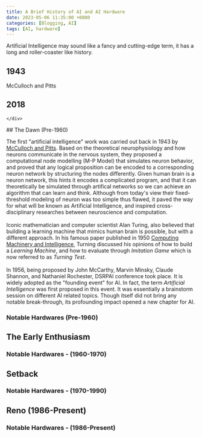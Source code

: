 ```yaml
---
title: A Brief History of AI and AI Hardware
date: 2023-05-06 11:35:00 +0800
categories: [Blogging, AI]
tags: [AI, hardware]
---
```


Artificial Intelligence may sound like a fancy and cutting-edge term, it has a long and roller-coaster like history.

<div class="timeline">
    <div class="tl-container tl-left">
        <div class="tl-content">
            <h2>1943</h2>
            <p>McCulloch and Pitts</p>
        </div>
    </div>
    <div class="tl-container tl-right">
        <div class="tl-content">
            <h2>2018</h2>
            <p></p>
        </div>

    </div>
</div>
## The Dawn (Pre-1960)

The first "artificial intelligence" work was carried out back in 1943 by [McCulloch and Pitts](https://home.csulb.edu/~cwallis/382/readings/482/mccolloch.logical.calculus.ideas.1943.pdf). Based on the theoretical neurophysiology and how neurons communicate in the nervous system, they proposed a computational node modelling (M-P Model) that simulates neuron behavior, and proved that any logical proposition can be encoded to a corresponding neuron network by structuring the nodes differently. Given human brain is a neuron network, this hints it encodes a complicated program, and that it can theoretically be simulated through artifical networks so we can achieve an algorithm that can learn and think. Although from today's view their fixed-threshold modeling of neuron was too simple thus flawed, it paved the way for what will be known as Artificial Intelligence, and inspired cross-disciplinary researches between neuroscience and computation.
\
\
Iconic mathematician and computer scientist Alan Turing, also believed that building a learning machine that mimics human brain is possible, but with a different approach. In his famous paper published in 1950 [Computing Machinery and Intelligence](https://academic.oup.com/mind/article/LIX/236/433/986238), Turning discussed his opinions of how to build a *Learning Machine*, and how to evaluate through *Imitation Game* which is now referred to as *Turning Test*.
\
\
In 1956, being proposed by John McCarthy, Marvin Minsky, Claude Shannon, and Nathaniel Rochester, DSRPAI conference took place. It is widely adopted as the "founding event" for AI. In fact, the term *Artificial Intelligence* was first proposed in this event. It was essentially a brainstorm session on different AI related topics. Though itself did not bring any notable break-through, its profounding impact opened a new chapter for AI.

### Notable Hardwares (Pre-1960)

## The Early Enthusiasm

### Notable Hardwares - (1960-1970)

## Setback

### Notable Hardwares - (1970-1990)

## Reno (1986-Present)

### Notable Hardwares - (1986-Present)
